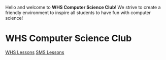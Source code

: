 Hello and welcome to **WHS Computer Science Club**! We strive to create a friendly environment to inspire all students to have fun with computer science!  

# WHS Computer Science Club
[WHS Lessons](https://github.com/whscompsciclub/Lessons)
[SMS Lessons](https://github.com/whscompsciclub/Lessons/tree/main/SMS%20Lessons)